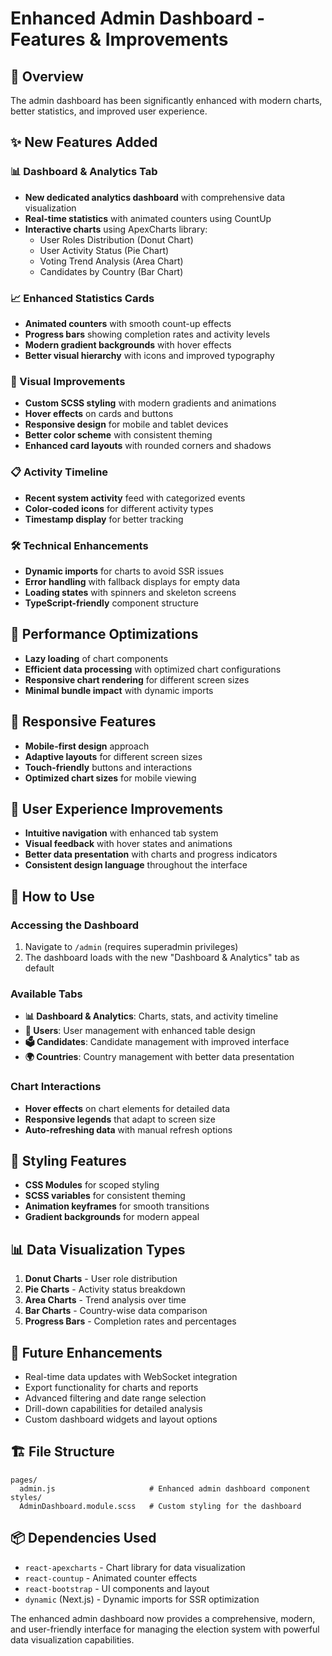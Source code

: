 # Enhanced Admin Dashboard - Features & Improvements

## 🎯 Overview
The admin dashboard has been significantly enhanced with modern charts, better statistics, and improved user experience.

## ✨ New Features Added

### 📊 Dashboard & Analytics Tab
- **New dedicated analytics dashboard** with comprehensive data visualization
- **Real-time statistics** with animated counters using CountUp
- **Interactive charts** using ApexCharts library:
  - User Roles Distribution (Donut Chart)
  - User Activity Status (Pie Chart)
  - Voting Trend Analysis (Area Chart)
  - Candidates by Country (Bar Chart)

### 📈 Enhanced Statistics Cards
- **Animated counters** with smooth count-up effects
- **Progress bars** showing completion rates and activity levels
- **Modern gradient backgrounds** with hover effects
- **Better visual hierarchy** with icons and improved typography

### 🎨 Visual Improvements
- **Custom SCSS styling** with modern gradients and animations
- **Hover effects** on cards and buttons
- **Responsive design** for mobile and tablet devices
- **Better color scheme** with consistent theming
- **Enhanced card layouts** with rounded corners and shadows

### 📋 Activity Timeline
- **Recent system activity** feed with categorized events
- **Color-coded icons** for different activity types
- **Timestamp display** for better tracking

### 🛠 Technical Enhancements
- **Dynamic imports** for charts to avoid SSR issues
- **Error handling** with fallback displays for empty data
- **Loading states** with spinners and skeleton screens
- **TypeScript-friendly** component structure

## 🚀 Performance Optimizations
- **Lazy loading** of chart components
- **Efficient data processing** with optimized chart configurations
- **Responsive chart rendering** for different screen sizes
- **Minimal bundle impact** with dynamic imports

## 📱 Responsive Features
- **Mobile-first design** approach
- **Adaptive layouts** for different screen sizes
- **Touch-friendly** buttons and interactions
- **Optimized chart sizes** for mobile viewing

## 🎯 User Experience Improvements
- **Intuitive navigation** with enhanced tab system
- **Visual feedback** with hover states and animations
- **Better data presentation** with charts and progress indicators
- **Consistent design language** throughout the interface

## 🔧 How to Use

### Accessing the Dashboard
1. Navigate to `/admin` (requires superadmin privileges)
2. The dashboard loads with the new "Dashboard & Analytics" tab as default

### Available Tabs
- **📊 Dashboard & Analytics**: Charts, stats, and activity timeline
- **👥 Users**: User management with enhanced table design
- **🗳️ Candidates**: Candidate management with improved interface
- **🌍 Countries**: Country management with better data presentation

### Chart Interactions
- **Hover effects** on chart elements for detailed data
- **Responsive legends** that adapt to screen size
- **Auto-refreshing data** with manual refresh options

## 🎨 Styling Features
- **CSS Modules** for scoped styling
- **SCSS variables** for consistent theming
- **Animation keyframes** for smooth transitions
- **Gradient backgrounds** for modern appeal

## 📊 Data Visualization Types
1. **Donut Charts** - User role distribution
2. **Pie Charts** - Activity status breakdown
3. **Area Charts** - Trend analysis over time
4. **Bar Charts** - Country-wise data comparison
5. **Progress Bars** - Completion rates and percentages

## 🔮 Future Enhancements
- Real-time data updates with WebSocket integration
- Export functionality for charts and reports
- Advanced filtering and date range selection
- Drill-down capabilities for detailed analysis
- Custom dashboard widgets and layout options

## 🏗 File Structure
```
pages/
  admin.js                     # Enhanced admin dashboard component
styles/
  AdminDashboard.module.scss   # Custom styling for the dashboard
```

## 📦 Dependencies Used
- `react-apexcharts` - Chart library for data visualization
- `react-countup` - Animated counter effects
- `react-bootstrap` - UI components and layout
- `dynamic` (Next.js) - Dynamic imports for SSR optimization

The enhanced admin dashboard now provides a comprehensive, modern, and user-friendly interface for managing the election system with powerful data visualization capabilities.
